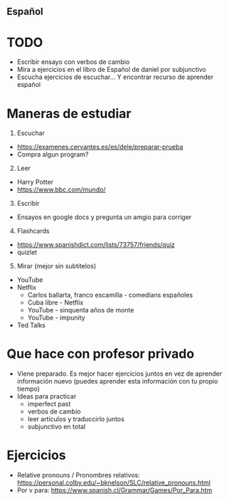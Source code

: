 Español
--------
# TODO
- Escribir ensayo con verbos de cambio
- Mira a ejercicios en el libro de Español de daniel por subjunctivo
- Escucha ejercicios de escuchar... Y encontrar recurso de aprender español

# Maneras de estudiar
1. Escuchar
  - https://examenes.cervantes.es/es/dele/preparar-prueba
  - Compra algun program?
2. Leer
  - Harry Potter
  - https://www.bbc.com/mundo/
3. Escribir
  - Ensayos en google docs y pregunta un amgio para corriger
4. Flashcards
  - https://www.spanishdict.com/lists/73757/friends/quiz
  - quizlet
5. Mirar (mejor sin subtitelos)
  - YouTube
  - Netflix
    - Carlos ballarta, franco escamilla - comedians españoles
    - Cuba libre - Netflix
    - YouTube - sinquenta años de monte
    - YouTube - impunity
  - Ted Talks

# Que hace con profesor privado
- Viene preparado. Es mejor hacer ejercicios juntos en vez de aprender información nuevo
  (puedes aprender esta información con tu propio tiempo)
- Ideas para practicar
  - imperfect past
  - verbos de cambio
  - leer artículos y traduccirlo juntos
  - subjunctivo en total

# Ejercicios
- Relative pronouns / Pronombres relativos:
  https://personal.colby.edu/~bknelson/SLC/relative_pronouns.html
- Por v para:
  https://www.spanish.cl/Grammar/Games/Por_Para.htm

